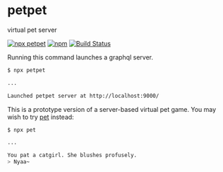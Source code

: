 # petpet

virtual pet server

[![npx petpet](https://img.shields.io/badge/npx-petpet-ff69b4.svg)](https://www.npmjs.com/package/petpet)
[![npm](https://img.shields.io/npm/v/petpet.svg)](https://www.npmjs.com/package/petpet)
[![Build Status](https://travis-ci.org/stawberri/petpet.svg?branch=master)](https://travis-ci.org/stawberri/petpet)

Running this command launches a graphql server.

```bash
$ npx petpet

...

Launched petpet server at http://localhost:9000/
```

This is a prototype version of a server-based virtual pet game. You may wish to try [pet](https://www.npmjs.com/package/pet) instead:

```bash
$ npx pet

...

You pat a catgirl. She blushes profusely.
> Nyaa~
```
